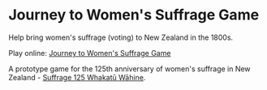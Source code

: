 # Journey to Women's Suffrage Game

Help bring women's suffrage (voting) to New Zealand in the 1800s.

Play online: [Journey to Women's Suffrage Game](https://staplegun.github.io/suffrage-game/)

A prototype game for the 125th anniversary of women's suffrage in New Zealand - [Suffrage 125 Whakatū Wāhine](https://mch.govt.nz/suffrage-125).

